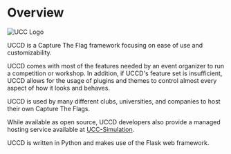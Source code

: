 # Overview

![UCC Logo](https://learn.ug-cert.ug/pluginfile.php/1/core_admin/logocompact/300x300/1727683148/ucc-logo.png)

UCCD is a Capture The Flag framework focusing on ease of use and customizability.

UCCD comes with most of the features needed by an event organizer to run a competition or workshop. In addition, if UCCD's feature set is insufficient, UCCD allows for the usage of plugins and themes to control almost every aspect of how it looks and behaves.

UCCD is used by many different clubs, universities, and companies to host their own Capture The Flags.

While available as open source, UCCD developers also provide a managed hosting service available at [UCC-Simulation](http://simulations.ug-cert.ug).

UCCD is written in Python and makes use of the Flask web framework.